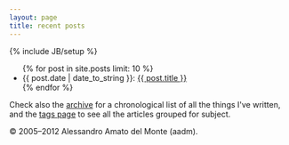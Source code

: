 ```yaml
---
layout: page
title: recent posts
---
```

{% include JB/setup %}

<ul class="posts">
  {% for post in site.posts limit: 10 %}
    <li><span>{{ post.date | date_to_string }}</span>: <a href="{{ BASE_PATH }}{{ post.url }}">{{ post.title }}</a>
    <!-- </br> <em>{{ post.excerpt }} </em> -->
	</li>
  {% endfor %}
</ul>


Check also the [archive](archive.html) for a chronological list of all the things I've written, and the [tags page](tags.html) to see all the articles grouped for subject.

<!-- Follow me on twitter: [@aadmtwi](http://twitter.com/aadmtwi). -->

© 2005–2012 Alessandro Amato del Monte (aadm).
